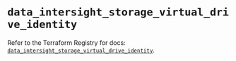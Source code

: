 # `data_intersight_storage_virtual_drive_identity`

Refer to the Terraform Registry for docs: [`data_intersight_storage_virtual_drive_identity`](https://registry.terraform.io/providers/ciscodevnet/intersight/1.0.71/docs/data-sources/storage_virtual_drive_identity).
